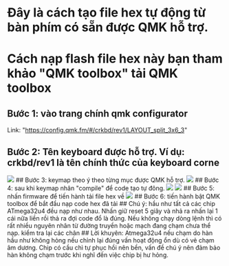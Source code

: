 # Đây là cách tạo file hex tự động từ bàn phím có sẵn được QMK hỗ trợ.
# Cách nạp flash file hex này bạn tham khảo "QMK toolbox" tải QMK toolbox
## Bước 1: vào trang chính qmk configurator
Link: "https://config.qmk.fm/#/crkbd/rev1/LAYOUT_split_3x6_3"
## Bước 2: Tên keyboard được hỗ trợ. Ví dụ: crkbd/rev1 là tên chính thức của keyboard corne
<img src="https://i.imgur.com/UnjYgxk.png"> 
## Bước 3: keymap theo ý theo từng mục được QMK hỗ trợ.
<img src="https://i.imgur.com/37yOZfG.png"> 
## Bước 4: sau khi keymap nhân "compile" để code tạo tự đông.
<img src="https://i.imgur.com/bbXO6Y3.png"> 
<img src="https://i.imgur.com/0WHVFJD.png"> 
## Bước 5: nhấn firmware để tiến hành tải file hex về
<img src="https://i.imgur.com/YO3RjcP.png"> 
## Bước 6: tiến hành bật QMK toolbox để bắt đầu nạp code hex đã tải
## Chú ý: hầu như tất cả các chip ATmega32u4 đều nạp như nhau. Nhấn giữ reset 5 giây và nhả ra nhấn lại 1 cái nữa liền rồi thả ra đợi code đổ là đúng. Nếu không chạy dòng lệnh thì có rất nhiều nguyên nhân từ đường truyền hoặc mạch đang chạm chưa thể nạp. kiểm tra lại các chân
## Lời khuyên: Atmega32u4 nếu chạm do hàn hầu như không hỏng nếu chỉnh lại đúng vấn hoạt động ổn dù có vẻ chạm âm dương. Chip có cầu chì tự phục hồi nên bền, vấn đề chú ý nên đảm bảo hàn không chạm trước khi nghĩ đến việc chip bị hư hỏng.
